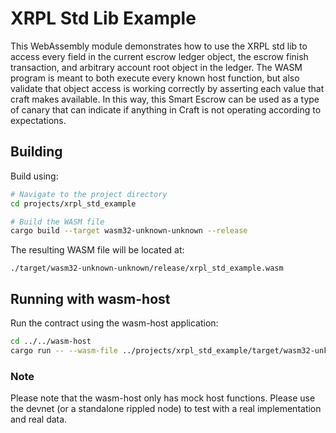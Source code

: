 # XRPL Std Lib Example

This WebAssembly module demonstrates how to use the XRPL std lib to access every field in the current escrow ledger
object, the escrow finish transaction, and arbitrary account root object in the ledger. The WASM program is meant to
both execute every known host function, but also validate that object access is working correctly by asserting each
value that craft makes available. In this way, this Smart Escrow can be used as a type of canary that can indicate if
anything in Craft is not operating according to expectations.

## Building

Build using:

```bash
# Navigate to the project directory
cd projects/xrpl_std_example

# Build the WASM file
cargo build --target wasm32-unknown-unknown --release
```

The resulting WASM file will be located at:

```
./target/wasm32-unknown-unknown/release/xrpl_std_example.wasm
```

## Running with wasm-host

Run the contract using the wasm-host application:

```bash
cd ../../wasm-host
cargo run -- --wasm-file ../projects/xrpl_std_example/target/wasm32-unknown-unknown/release/xrpl_std_example.wasm --project xrpl_std_example
```

### Note

Please note that the wasm-host only has mock host functions. Please use the devnet (or a standalone rippled node) to
test with a real implementation and real data.
